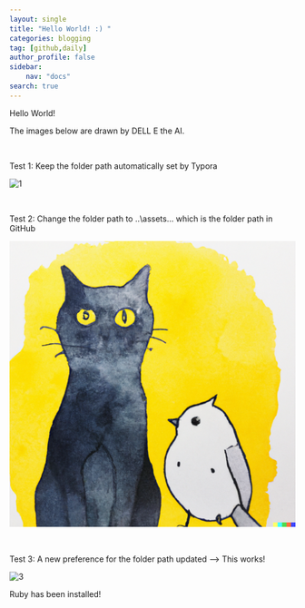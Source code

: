 ```yaml
---
layout: single
title: "Hello World! :) "
categories: blogging
tag: [github,daily]
author_profile: false
sidebar:
    nav: "docs"
search: true
---
```




Hello World!



The images below are drawn by DELL E the AI.

<br />

Test 1: Keep the folder path automatically set by Typora

![1](D:\GitHub\Blog\assets\images\1.png)

<br />

Test 2: Change the folder path to ..\assets\... which is the folder path in GitHub

![2](..\assets\images\2.png)



<br />

Test 3: A new preference for the folder path updated --> This works!

![3]({{site.url}}/assets/images/2023-04-12-first/3.png)









Ruby has been installed!